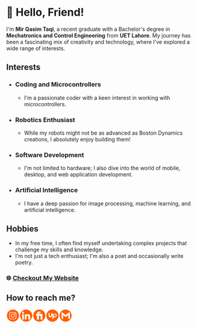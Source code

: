 # 👋 Hello, Friend!

I'm **Mir Qasim Taqi**, a recent graduate with a Bachelor's degree in **Mechatronics and Control Engineering** from **UET Lahore**. My journey has been a fascinating mix of creativity and technology, where I've explored a wide range of interests.

## Interests

- ### Coding and Microcontrollers
  - I'm a passionate coder with a keen interest in working with microcontrollers.

- ### Robotics Enthusiast
  - While my robots might not be as advanced as Boston Dynamics creations, I absolutely enjoy building them!

- ### Software Development
  - I'm not limited to hardware; I also dive into the world of mobile, desktop, and web application development.

- ### Artificial Intelligence
  - I have a deep passion for image processing, machine learning, and artificial intelligence.

## Hobbies

- In my free time, I often find myself undertaking complex projects that challenge my skills and knowledge.
- I'm not just a tech enthusiast; I'm also a poet and occasionally write poetry.

### 🌐 [Checkout My Website](https://mirtaqi.netlify.app)

## How to reach me?

<a href="https://instagram.com/taqimirtaqi">
  <img align="left" alt="Insragram" width="35px" src="./resources/instagram.png" />
</a>
<a href="https://www.linkedin.com/in/mirtaqi">
  <img align="left" alt="LinkedIn" width="35px" src="./resources/linked.png" />
</a>
<a href="https://www.fiverr.com/qasimtaqi">
  <img align="left" alt="Fiverr" width="35px" src="./resources/fiverr.png" />
</a>
<a href="https://upwork.com/freelancers/qasimtaqi">
  <img align="left" alt="Upwork" width="35px" src="./resources/upwork.png" />
</a>
<a href="mailto:mirtaqi94@gmail.com">
  <img align="left" alt="Mail" width="35px" src="./resources/gmail.png" />
